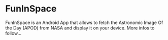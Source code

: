 # FunInSpace

FunInSpace is an Android App that allows to fetch the Astronomic Image Of the Day (APOD) from NASA and display it on your device.
More infos to follow...
